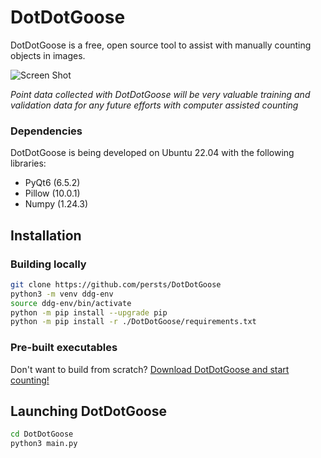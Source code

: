 # DotDotGoose
DotDotGoose is a free, open source tool to assist with manually counting objects in images.

![Screen Shot](doc/source/example.png)

*Point data collected with DotDotGoose will be very valuable training and validation data for any future efforts with computer assisted counting*



### Dependencies
DotDotGoose is being developed on Ubuntu 22.04 with the following libraries:

* PyQt6 (6.5.2)
* Pillow (10.0.1)
* Numpy (1.24.3)

## Installation

### Building locally

```bash
git clone https://github.com/persts/DotDotGoose
python3 -m venv ddg-env
source ddg-env/bin/activate
python -m pip install --upgrade pip
python -m pip install -r ./DotDotGoose/requirements.txt
```

### Pre-built executables

Don't want to build from scratch? [Download DotDotGoose and start counting!](https://biodiversityinformatics.amnh.org/open_source/dotdotgoose/)

## Launching DotDotGoose

```bash
cd DotDotGoose
python3 main.py
```
